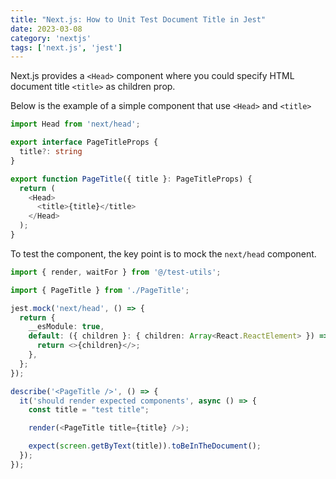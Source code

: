 ```yaml
---
title: "Next.js: How to Unit Test Document Title in Jest"
date: 2023-03-08
category: 'nextjs'
tags: ['next.js', 'jest']
---
```


Next.js provides a `<Head>` component where you could specify HTML document title `<title>` as children prop.

Below is the example of a simple component that use `<Head>` and `<title>`

```ts
import Head from 'next/head';

export interface PageTitleProps {
  title?: string
}

export function PageTitle({ title }: PageTitleProps) {
  return (
    <Head>
      <title>{title}</title>
    </Head>
  );
}
```

To test the component, the key point is to mock the `next/head` component.

```ts
import { render, waitFor } from '@/test-utils';

import { PageTitle } from './PageTitle';

jest.mock('next/head', () => {
  return {
    __esModule: true,
    default: ({ children }: { children: Array<React.ReactElement> }) => {
      return <>{children}</>;
    },
  };
});

describe('<PageTitle />', () => {
  it('should render expected components', async () => {
    const title = "test title";

    render(<PageTitle title={title} />);

    expect(screen.getByText(title)).toBeInTheDocument();
  });
});
```
